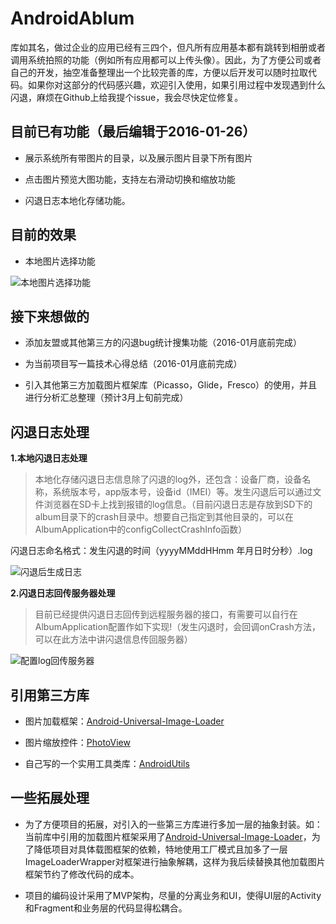 # AndroidAblum

库如其名，做过企业的应用已经有三四个，但凡所有应用基本都有跳转到相册或者调用系统拍照的功能（例如所有应用都可以上传头像）。因此，为了方便公司或者自己的开发，抽空准备整理出一个比较完善的库，方便以后开发可以随时拉取代码。如果你对这部分的代码感兴趣，欢迎引入使用，如果引用过程中发现遇到什么闪退，麻烦在Github上给我提个issue，我会尽快定位修复。

## 目前已有功能（最后编辑于2016-01-26）

- 展示系统所有带图片的目录，以及展示图片目录下所有图片

- 点击图片预览大图功能，支持左右滑动切换和缩放功能

- 闪退日志本地化存储功能。

## 目前的效果

- 本地图片选择功能

![本地图片选择功能](http://f.hiphotos.baidu.com/image/pic/item/ae51f3deb48f8c54c954df5f3d292df5e0fe7f3e.jpg)


## 接下来想做的

- 添加友盟或其他第三方的闪退bug统计搜集功能（2016-01月底前完成）

- 为当前项目写一篇技术心得总结（2016-01月底前完成）

- 引入其他第三方加载图片框架库（Picasso，Glide，Fresco）的使用，并且进行分析汇总整理（预计3月上旬前完成）

## 闪退日志处理

**1.本地闪退日志处理**

> 本地化存储闪退日志信息除了闪退的log外，还包含：设备厂商，设备名称，系统版本号，app版本号，设备id（IMEI）等。发生闪退后可以通过文件浏览器在SD卡上找到报错的log信息。（目前闪退日志是存放到SD下的album目录下的crash目录中。想要自己指定到其他目录的，可以在AlbumApplication中的configCollectCrashInfo函数）

闪退日志命名格式：发生闪退的时间（yyyyMMddHHmm 年月日时分秒）.log

![闪退后生成日志](http://g.hiphotos.baidu.com/image/pic/item/d0c8a786c9177f3ed17a360377cf3bc79f3d5676.jpg)

**2.闪退日志回传服务器处理**

> 目前已经提供闪退日志回传到远程服务器的接口，有需要可以自行在AlbumApplication配置作如下实现!（发生闪退时，会回调onCrash方法，可以在此方法中讲闪退信息传回服务器）

![配置log回传服务器](http://h.hiphotos.baidu.com/image/pic/item/dbb44aed2e738bd494f0643fa68b87d6267ff9ef.jpg)

## 引用第三方库

- 图片加载框架：[Android-Universal-Image-Loader](https://github.com/nostra13/Android-Universal-Image-Loader)

- 图片缩放控件：[PhotoView](https://github.com/chrisbanes/PhotoView)

- 自己写的一个实用工具类库：[AndroidUtils](https://github.com/D-clock/AndroidUtils)

## 一些拓展处理

- 为了方便项目的拓展，对引入的一些第三方库进行多加一层的抽象封装。如：当前库中引用的加载图片框架采用了[Android-Universal-Image-Loader](https://github.com/nostra13/Android-Universal-Image-Loader)，为了降低项目对具体载图框架的依赖，特地使用工厂模式且加多了一层ImageLoaderWrapper对框架进行抽象解耦，这样为我后续替换其他加载图片框架节约了修改代码的成本。

- 项目的编码设计采用了MVP架构，尽量的分离业务和UI，使得UI层的Activity和Fragment和业务层的代码显得松耦合。 